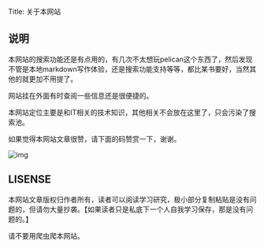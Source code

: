 Title: 关于本网站



## 说明

本网站的搜索功能还是有点用的，有几次不太想玩pelican这个东西了，然后发现不管是本地markdown写作体验，还是搜索功能支持等等，都比某书要好，当然其他的就更加不用提了。



网站挂在外面有时查阅一些信息还是很便捷的。



本网站定位主要是和IT相关的技术知识，其他相关不会放在这里了，只会污染了搜索池。



如果觉得本网站文章很赞，请下面的码赞赏一下，谢谢。



![img]({static}/images/reward_wechat.png)



## LISENSE

本网站文章版权归作者所有，读者可以阅读学习研究，极小部分复制粘贴是没有问题的，但请勿大量抄袭。【如果读者只是私底下一个人自我学习保存，那是没有问题的。】



请不要用爬虫爬本网站。


